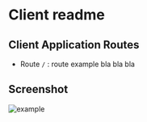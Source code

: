 # Client readme

## Client Application Routes

- Route `/` : route example bla bla bla

## Screenshot

![example](../Media/example.jpg)
